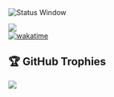 <img src="https://github.com/user-attachments/assets/4d3a599b-5e01-49c1-856f-485a5457a9df" alt="Status Window"/>

![](https://nirzak-streak-stats.vercel.app/?user=ebadshelby&theme=dark&hide_border=false)<br/>
[![wakatime](https://wakatime.com/badge/user/c1d2f93e-d295-42dd-aff2-c934d76f77f7.svg)](https://wakatime.com/@c1d2f93e-d295-42dd-aff2-c934d76f77f7)
## 🏆 GitHub Trophies
![](https://github-profile-trophy.vercel.app/?username=ebadshelby&theme=onedark&no-frame=false&no-bg=true&margin-w=4)





